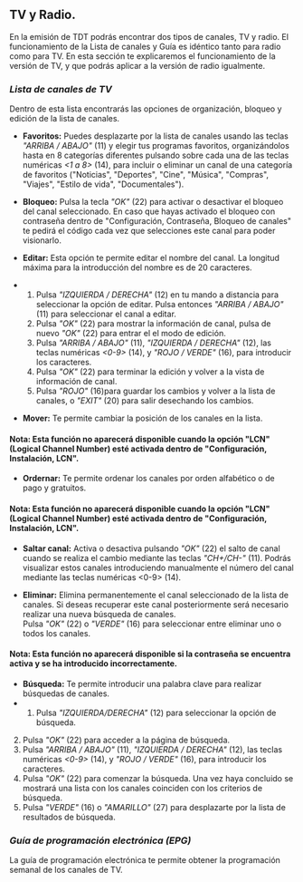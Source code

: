 ## TV y Radio.

En la emisión de TDT podrás encontrar dos tipos de canales, TV y radio. El funcionamiento de la Lista de canales y Guía es idéntico tanto para radio como para TV. En esta sección te explicaremos el funcionamiento de la versión de TV, y que podrás aplicar a la versión de radio igualmente.

### *Lista de canales de TV*

Dentro de esta lista encontrarás las opciones de organización, bloqueo y edición de la lista de canales.

* **Favoritos:** Puedes desplazarte por la lista de canales usando las teclas *"ARRIBA / ABAJO"* (11) y elegir tus programas favoritos, organizándolos hasta en 8 categorías diferentes pulsando sobre cada una de las teclas numéricas *<1 a 8>* (14), para incluir o eliminar un canal de una categoría de favoritos ("Noticias", "Deportes", "Cine", "Música", "Compras", "Viajes", "Estilo de vida", "Documentales").

* **Bloqueo:** Pulsa la tecla *"OK"* (22) para activar o desactivar el bloqueo del canal seleccionado. En caso que hayas activado el bloqueo con contraseña dentro de "Configuración, Contraseña, Bloqueo de canales" te pedirá el código cada vez que selecciones este canal para poder visionarlo.

* **Editar:** Esta opción te permite editar el nombre del canal. La longitud máxima para la introducción del nombre es de 20 caracteres.

* 1. Pulsa *"IZQUIERDA / DERECHA"* (12) en tu mando a distancia para seleccionar la opción de editar. Pulsa entonces *"ARRIBA / ABAJO"* (11) para seleccionar el canal a editar.
  2. Pulsa *"OK"* (22) para mostrar la información de canal, pulsa de nuevo *"OK"* (22) para entrar el el modo de edición.
  3. Pulsa *"ARRIBA / ABAJO"* (11), *"IZQUIERDA / DERECHA"* (12), las teclas numéricas *<0-9>* (14), y *"ROJO / VERDE"* (16), para introducir los caracteres.
  4. Pulsa *"OK"* (22) para terminar la edición y volver a la vista de información de canal.
  5. Pulsa *"ROJO"* (16)para guardar los cambios y volver a la lista de canales, o *"EXIT"* (20) para salir desechando los cambios.

* **Mover:** Te permite cambiar la posición de los canales en la lista.
#### **Nota:** Esta función no aparecerá disponible cuando la opción "LCN" (Logical Channel Number) esté activada dentro de "Configuración, Instalación, LCN".

* **Ordernar:** Te permite ordenar los canales por orden alfabético o de pago y gratuitos.
#### **Nota:** Esta función no aparecerá disponible cuando la opción "LCN" (Logical Channel Number) esté activada dentro de "Configuración, Instalación, LCN".

* **Saltar canal:** Activa o desactiva pulsando *"OK"* (22) el salto de canal cuando se realiza el cambio mediante las teclas *"CH+/CH-"* (11). Podrás visualizar estos canales introduciendo manualmente el número del canal mediante las teclas numéricas <0-9> (14).

* **Eliminar:** Elimina permanentemente el canal seleccionado de la lista de canales. Si deseas recuperar este canal posteriormente será necesario realizar una nueva búsqueda de canales.<br> Pulsa *"OK"* (22) o *"VERDE"* (16) para seleccionar entre eliminar uno o todos los canales.
#### **Nota:** Esta función no aparecerá disponible si la contraseña se encuentra activa y se ha introducido incorrectamente.

* **Búsqueda:** Te permite introducir una palabra clave para realizar búsquedas de canales.
* 1. Pulsa *"IZQUIERDA/DERECHA"* (12) para seleccionar la opción de búsqueda.
 2. Pulsa *"OK"* (22) para acceder a la página de búsqueda.
 3. Pulsa *"ARRIBA / ABAJO"* (11), *"IZQUIERDA / DERECHA"* (12), las teclas numéricas *<0-9>* (14), y *"ROJO / VERDE"* (16), para introducir los caracteres.
 4. Pulsa *"OK"* (22) para comenzar la búsqueda. Una vez haya concluido se mostrará una lista con los canales coinciden con los criterios de búsqueda.
 5. Pulsa *"VERDE"* (16) o *"AMARILLO"* (27) para desplazarte por la lista de resultados de búsqueda.

### *Guía de programación electrónica (EPG)*
La guía de programación electrónica te permite obtener la programación semanal de los canales de TV.






